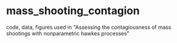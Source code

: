 # mass_shooting_contagion
code, data, figures used in "Assessing the contagiousness of mass shootings with nonparametric hawkes processes"
